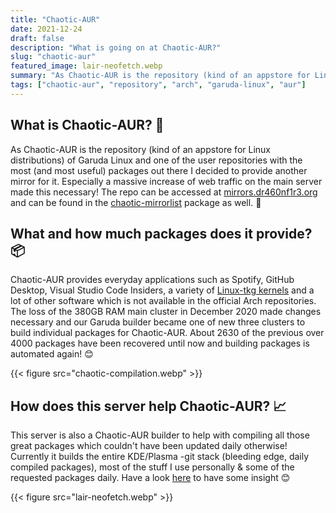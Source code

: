 ```yaml
---
title: "Chaotic-AUR"
date: 2021-12-24
draft: false
description: "What is going on at Chaotic-AUR?"
slug: "chaotic-aur"
featured_image: lair-neofetch.webp
summary: "As Chaotic-AUR is the repository (kind of an appstore for Linux distributions) of Garuda Linux and one of the user repositories with the most (and most useful) packages out there I decided to help with maintenance and provide another mirror for it. Especially a massive increase of web traffic on the main server made this necessary!"
tags: ["chaotic-aur", "repository", "arch", "garuda-linux", "aur"]
---
```


## What is Chaotic-AUR? :eyes:

As Chaotic-AUR is the repository (kind of an appstore for Linux distributions) of Garuda Linux and one of the user repositories with the most (and most useful) packages out there I decided to provide another mirror for it. Especially a massive increase of web traffic on the main server made this necessary! The repo can be accessed at [mirrors.dr460nf1r3.org](https://mirrors.dr460nf1r3.org) and can be found in the [chaotic-mirrorlist](https://github.com/chaotic-aur/pkgbuild-chaotic-mirrorlist/blob/main/mirrorlist) package as well. :page_with_curl:

## What and how much packages does it provide? :package:

Chaotic-AUR provides everyday applications such as Spotify, GitHub Desktop, Visual Studio Code Insiders, a variety of [Linux-tkg kernels](https://github.com/Frogging-Family/linux-tkg) and a lot of other software which is not available in the official Arch repositories. The loss of the 380GB RAM main cluster in December 2020 made changes necessary and our Garuda builder became one of new three clusters to build individual packages for Chaotic-AUR. About 2630 of the previous over 4000 packages have been recovered until now and building packages is automated again! :blush:

{{< figure src="chaotic-compilation.webp" >}}

## How does this server help Chaotic-AUR? :chart_with_upwards_trend:

This server is also a Chaotic-AUR builder to help with compiling all those great packages which couldn't have been updated daily otherwise! Currently it builds the entire KDE/Plasma -git stack (bleeding edge, daily compiled packages), most of the stuff I use personally & some of the requested packages daily. Have a look [here](https://github.com/chaotic-aur/packages/tree/main/dragon-cluster) to have some insight :blush:

{{< figure src="lair-neofetch.webp" >}}
